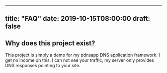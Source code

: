 
---
title: "FAQ"
date: 2019-10-15T08:00:00
draft: false
---

## Why does this project exist?

This project is simply a demo for my pdnsapp DNS application framework. I get no income on this. I can not see your traffic, my server only provides DNS responses pointing to your site.


